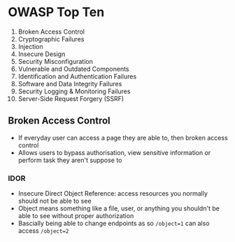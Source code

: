 # OWASP Top Ten
1. Broken Access Control
2. Cryptographic Failures
3. Injection
4. Insecure Design
5. Security Misconfiguration
6. Vulnerable and Outdated Components
7. Identification and Authentication Failures
8. Software and Data Integrity Failures
9. Security Logging & Monitoring Failures
10. Server-Side Request Forgery (SSRF)

## Broken Access Control
* If everyday user can access a page they are able to, then broken access control
* Allows users to bypass authorisation, view sensitive information or perform task they aren't suppose to

### IDOR
* Insecure Direct Object Reference: access resources you normally should not be able to see
* Object means something like a file, user, or anything you shouldn't be able to see without proper authorization
* Bascially being able to change endpoints as so `/object=1` can also access `/object=2` 

